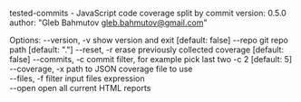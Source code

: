 tested-commits - JavaScript code coverage split by commit
  version: 0.5.0
  author: "Gleb Bahmutov <gleb.bahmutov@gmail.com>"

Options:
  --version, -v   show version and exit                          [default: false]
  --repo          git repo path                                  [default: "."]
  --reset, -r     erase previously collected coverage            [default: false]
  --commits, -c   commit filter, for example pick last two -c 2  [default: 5]
  --coverage, -x  path to JSON coverage file to use            
  --files, -f     filter input files expression                
  --open          open all current HTML reports